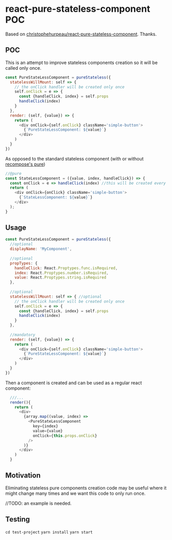 # react-pure-stateless-component POC

Based on [christophehurpeau/react-pure-stateless-component](https://github.com/christophehurpeau/react-pure-stateless-component). Thanks.

## POC
This is an attempt to improve stateless components creation so it will be called only once.

```javascript
const PureStateLessComponent = pureStateless({
  statelessWillMount: self => {
    // the onClick handler will be created only once
    self.onClick = e => {
      const {handleClick, index} = self.props
      handleClick(index)
    }
  },
  render: (self, {value}) => {
    return (
      <div onClick={self.onClick} className='simple-button'>
        {`PureStateLessComponent: ${value}`}
      </div>
    )
  }
})
```

As opposed to the standard stateless component (with or without [recompose's pure](https://github.com/acdlite/recompose/blob/master/docs/API.md#pure))
```javascript
//@pure
const StateLessComponent = ({value, index, handleClick}) => {
  const onClick = e => handleClick(index) //this will be created every render.
  return (
    <div onClick={onClick} className='simple-button'>
      {`StateLessComponent: ${value}`}
    </div>
  );
}
```

## Usage
```javascript
const PureStateLessComponent = pureStateless({
  //optional
  displayName: 'MyComponent',
  
  //optional
  propTypes: {
    handleClick: React.Proptypes.func.isRequired,
    index: React.Proptypes.number.isRequired,
    value: React.Proptypes.string.isRequired
  },
  
  //optional
  statelessWillMount: self => { //optional
    // the onClick handler will be created only once
    self.onClick = e => {
      const {handleClick, index} = self.props
      handleClick(index)
    }
  },
  
  //mandatory
  render: (self, {value}) => {
    return (
      <div onClick={self.onClick} className='simple-button'>
        {`PureStateLessComponent: ${value}`}
      </div>
    )
  }
})
```

Then a component is created and can be used as a regular react component:
```javascript
  ///...
  render(){
    return (
      <div>
        {array.map((value, index) =>
          <PureStateLessComponent
            key={index}
            value={value}
            onClick={this.props.onClick}
          />
        )}
      </div>
    )
  }
```

## Motivation
Eliminating stateless pure components creation code may be useful where it might change many times and we want this code to only run once.

//TODO: an example is needed.

## Testing
`cd test-project`
`yarn install`
`yarn start`